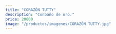 ```yaml
---
title: "CORAZÓN TUTTY"
description: "Conbaño de oro."
price: 20000
image: "/productos/imagenes/CORAZÓN TUTTY.jpg"
---
```


